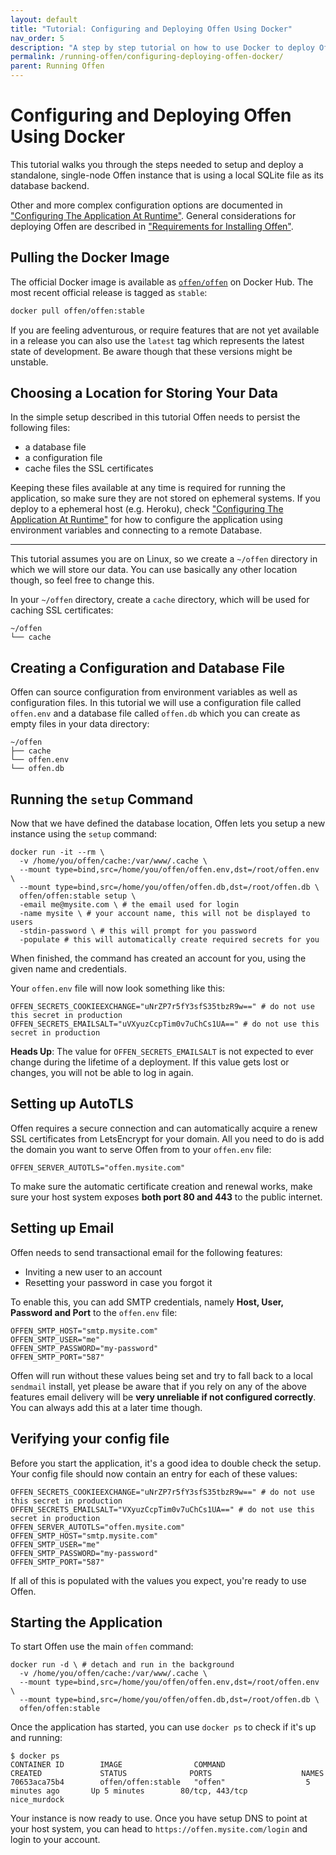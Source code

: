 ```yaml
---
layout: default
title: "Tutorial: Configuring and Deploying Offen Using Docker"
nav_order: 5
description: "A step by step tutorial on how to use Docker to deploy Offen."
permalink: /running-offen/configuring-deploying-offen-docker/
parent: Running Offen
---
```


# Configuring and Deploying Offen Using Docker

This tutorial walks you through the steps needed to setup and deploy a standalone, single-node Offen instance that is using a local SQLite file as its database backend.

Other and more complex configuration options are documented in ["Configuring The Application At Runtime"][config-docs]. General considerations for deploying Offen are described in ["Requirements for Installing Offen"][installation].

[config-docs]: /running-offen/configuring-the-application/
[installation]: /running-offen/installation-requirements/

## Pulling the Docker Image

The official Docker image is available as [`offen/offen`][docker-hub] on Docker Hub. The most recent official release is tagged as `stable`:

```sh
docker pull offen/offen:stable
```

If you are feeling adventurous, or require features that are not yet available in a release you can also use the `latest` tag which represents the latest state of development. Be aware though that these versions might be unstable.

[docker-hub]: https://hub.docker.com/r/offen/offen

## Choosing a Location for Storing Your Data

In the simple setup described in this tutorial Offen needs to persist the following files:

- a database file
- a configuration file
- cache files the SSL certificates

Keeping these files available at any time is required for running the application, so make sure they are not stored on ephemeral systems. If you deploy to a ephemeral host (e.g. Heroku), check ["Configuring The Application At Runtime"][config-docs] for how to configure the application using environment variables and connecting to a remote Database.

---

This tutorial assumes you are on Linux, so we create a `~/offen` directory in which we will store our data. You can use basically any other location though, so feel free to change this.

In your `~/offen` directory, create a `cache` directory, which will be used for caching SSL certificates:

```
~/offen
└── cache
```

## Creating a Configuration and Database File

Offen can source configuration from environment variables as well as configuration files. In this tutorial we will use a configuration file called `offen.env` and a database file called `offen.db` which you can create as empty files in your data directory:

```
~/offen
├── cache
└── offen.env
└── offen.db
```

## Running the `setup` Command

Now that we have defined the database location, Offen lets you setup a new instance using the `setup` command:

```
docker run -it --rm \
  -v /home/you/offen/cache:/var/www/.cache \
  --mount type=bind,src=/home/you/offen/offen.env,dst=/root/offen.env \
  --mount type=bind,src=/home/you/offen/offen.db,dst=/root/offen.db \
  offen/offen:stable setup \
  -email me@mysite.com \ # the email used for login
  -name mysite \ # your account name, this will not be displayed to users
  -stdin-password \ # this will prompt for you password
  -populate # this will automatically create required secrets for you
```

When finished, the command has created an account for you, using the given name and credentials.

Your `offen.env` file will now look something like this:

```
OFFEN_SECRETS_COOKIEEXCHANGE="uNrZP7r5fY3sfS35tbzR9w==" # do not use this secret in production
OFFEN_SECRETS_EMAILSALT="uVXyuzCcpTim0v7uChCs1UA==" # do not use this secret in production
```

__Heads Up__: The value for `OFFEN_SECRETS_EMAILSALT` is not expected to ever change during the lifetime of a deployment. If this value gets lost or changes, you will not be able to log in again.

## Setting up AutoTLS

Offen requires a secure connection and can automatically acquire a renew SSL certificates from LetsEncrypt for your domain. All you need to do is add the domain you want to serve Offen from to your `offen.env` file:

```
OFFEN_SERVER_AUTOTLS="offen.mysite.com"
```

To make sure the automatic certificate creation and renewal works, make sure your host system exposes __both port 80 and 443__ to the public internet.

## Setting up Email

Offen needs to send transactional email for the following features:

- Inviting a new user to an account
- Resetting your password in case you forgot it

To enable this, you can add SMTP credentials, namely __Host, User, Password and Port__ to the `offen.env` file:

```
OFFEN_SMTP_HOST="smtp.mysite.com"
OFFEN_SMTP_USER="me"
OFFEN_SMTP_PASSWORD="my-password"
OFFEN_SMTP_PORT="587"
```

Offen will run without these values being set and try to fall back to a local `sendmail` install, yet please be aware that if you rely on any of the above features email delivery will be __very unreliable if not configured correctly__. You can always add this at a later time though.

## Verifying your config file

Before you start the application, it's a good idea to double check the setup. Your config file should now contain an entry for each of these values:

```
OFFEN_SECRETS_COOKIEEXCHANGE="uNrZP7r5fY3sfS35tbzR9w==" # do not use this secret in production
OFFEN_SECRETS_EMAILSALT="VXyuzCcpTim0v7uChCs1UA==" # do not use this secret in production
OFFEN_SERVER_AUTOTLS="offen.mysite.com"
OFFEN_SMTP_HOST="smtp.mysite.com"
OFFEN_SMTP_USER="me"
OFFEN_SMTP_PASSWORD="my-password"
OFFEN_SMTP_PORT="587"
```

If all of this is populated with the values you expect, you're ready to use Offen.

## Starting the Application

To start Offen use the main `offen` command:

```
docker run -d \ # detach and run in the background
  -v /home/you/offen/cache:/var/www/.cache \
  --mount type=bind,src=/home/you/offen/offen.env,dst=/root/offen.env \
  --mount type=bind,src=/home/you/offen/offen.db,dst=/root/offen.db \
  offen/offen:stable
```

Once the application has started, you can use `docker ps` to check if it's up and running:

```
$ docker ps
CONTAINER ID        IMAGE                COMMAND                  CREATED             STATUS              PORTS                    NAMES
70653aca75b4        offen/offen:stable   "offen"                  5 minutes ago       Up 5 minutes        80/tcp, 443/tcp          nice_murdock
```

Your instance is now ready to use. Once you have setup DNS to point at your host system, you can head to `https://offen.mysite.com/login` and login to your account.

